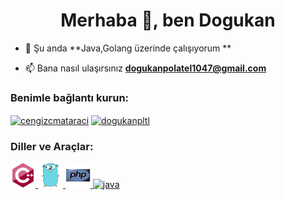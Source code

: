 
<h1 align="center">Merhaba 👋, ben Dogukan</h1>


- 🔭 Şu anda **Java,Golang üzerinde çalışıyorum **

- 📫 Bana nasıl ulaşırsınız **dogukanpolatel1047@gmail.com**


<h3 align="left">Benimle bağlantı kurun:</h3>
<p align="left" >
 <a href="https://www.linkedin.com/in/dogukanpolatel2/" target="blank" rel=”noopener”><img align="center" src="https://velanovascular.com/wp-content/uploads/2020/06/LinkedIn.png" alt="cengizcmataraci" height="30" width="30" /></a>
<a href="https://instagram.com/dogukanpltl" target="boş"><img align="center" src="https://raw.githubusercontent.com/rahuldkjain/github-profile-readme-generator /master/src/images/icons/Social/instagram.svg" alt="dogukanpltl" height="30" width="40" /></a>
</p>

<h3 align="left">Diller ve Araçlar:</h3>
 <a href="https://www.w3schools. com/cpp/" target="_blank" rel="noreferrer"> <img src="https://raw.githubusercontent.com/devicons/devicon/master/icons/cplusplus/cplusplus-original.svg" alt=" cplusplus" width="40" height="40"/> </a> <a href="https://golang.org" target="_blank" rel="noreferrer"> <img src="https://raw.githubusercontent.com/devicons/devicon/master/icons/go/go-original.svg" alt="go" width="40" height="40"/> </a> <a href="https://www.php.net" target="_blank" rel="noreferrer "> <img src="https://raw.githubusercontent.com/devicons/devicon/master/icons/php/php-original.svg" alt="php" width="40" height="40"/> </a> 
<a href="https://docs.oracle.com/en/java/" target="_blank" rel=”noopener”> <img src="https://seeklogo.com/images/J/java-logo-7833D1D21A-seeklogo.com.png" alt="java" width="30" height="30"/> </a> 



